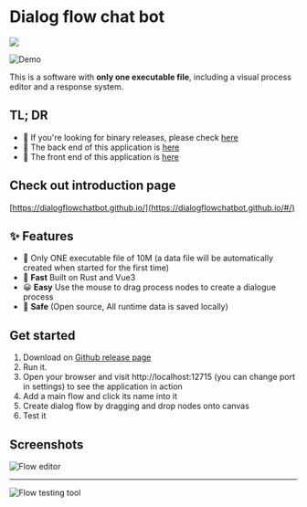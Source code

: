 # Dialog flow chat bot
<img src="https://img.shields.io/badge/Latest_version-v1.9.0-blue" />

![Demo](https://github.com/dialogflowchatbot/dialogflow-showcase/blob/d8380bf728a87fb8e9df2a2d8796bd58c61015d9/screenshots/demo1.gif)

This is a software with **only one executable file**, including a visual process editor and a response system.

## TL; DR
* 💾 If you're looking for binary releases, please check [here](https://github.com/dialogflowchatbot/dialogflow/releases)
* 🎈 The back end of this application is [here](https://github.com/dialogflowchatbot/dialogflow-backend)
* 🎨 The front end of this application is [here](https://github.com/dialogflowchatbot/dialogflow-frontend)

## Check out introduction page
[https://dialogflowchatbot.github.io/](https://dialogflowchatbot.github.io/#/)

## ✨ Features
* 🛒 Only ONE executable file of 10M (a data file will be automatically created when started for the first time)
* 🚀 **Fast** Built on Rust and Vue3
* 😀 **Easy** Use the mouse to drag process nodes to create a dialogue process
* 🔐 **Safe** (Open source, All runtime data is saved locally)

## Get started
1. Download on [Github release page](https://github.com/dialogflowchatbot/dialogflow/releases)
1. Run it.
1. Open your browser and visit http://localhost:12715 (you can change port in settings) to see the application in action
1. Add a main flow and click its name into it
1. Create dialog flow by dragging and drop nodes onto canvas
1. Test it

## Screenshots
![Flow editor](https://github.com/dialogflowchatbot/dialogflow-showcase/blob/main/src/assets/canvas.png?raw=true "Flow editor")

---
![Flow testing tool](https://github.com/dialogflowchatbot/dialogflow-showcase/blob/main/src/assets/testing.png?raw=true "Flow testing tool")

